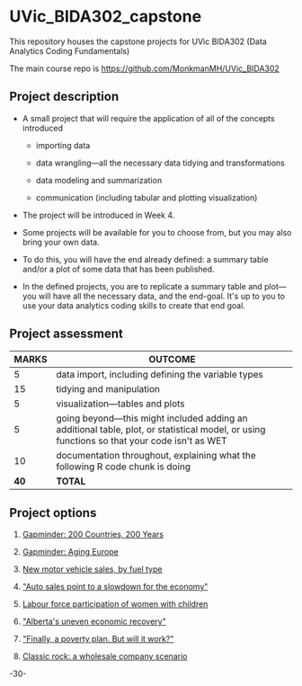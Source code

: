 # UVic_BIDA302_capstone

This repository houses the capstone projects for UVic BIDA302 (Data Analytics Coding Fundamentals)

The main course repo is https://github.com/MonkmanMH/UVic_BIDA302

## Project description

* A small project that will require the application of all of the concepts introduced

  - importing data
  
  - data wrangling—all the necessary data tidying and transformations
  
  - data modeling and summarization
  
  - communication (including tabular and plotting visualization)

* The project will be introduced in Week 4.

* Some projects will be available for you to choose from, but you may also bring your own data.

* To do this, you will have the end already defined: a summary table and/or a plot of some data that has been published.

* In the defined projects, you are to replicate a summary table and plot—you will have all the necessary data, and the end-goal. It's up to you to use your data analytics coding skills to create that end goal.


## Project assessment

| **MARKS** | **OUTCOME** |
| --- | --- |
| 5 | data import, including defining the variable types |
| 15 | tidying and manipulation |
| 5 | visualization—tables and plots |
| 5 | going beyond—this might included adding an additional table, plot, or statistical model, or using functions so that your code isn't as WET |
| 10 | documentation throughout, explaining what the following R code chunk is doing
| **40** | **TOTAL** |


## Project options

1. [Gapminder: 200 Countries, 200 Years](https://github.com/MonkmanMH/UVic_BIDA302_capstone/tree/master/capstone_01_gapminder_200_countries)

2. [Gapminder: Aging Europe](https://github.com/MonkmanMH/UVic_BIDA302_capstone/tree/master/capstone_02_gapminder_Europe)

3. [New motor vehicle sales, by fuel type](https://github.com/MonkmanMH/UVic_BIDA302_capstone/tree/master/capstone_03_new_motor_vehicle)

4. ["Auto sales point to a slowdown for the economy"](https://github.com/MonkmanMH/UVic_BIDA302_capstone/tree/master/capstone_04_auto_sales)

5. [Labour force participation of women with children](https://github.com/MonkmanMH/UVic_BIDA302_capstone/blob/master/capstone_05_lfs_women_children/lfs_women_children.md)

6. ["Alberta's uneven economic recovery"](https://github.com/MonkmanMH/UVic_BIDA302_capstone/blob/master/capstone_06_lfs_Alberta_recovery/lfs_Alberta_recovery.md)

7. ["Finally, a poverty plan. But will it work?"](https://github.com/MonkmanMH/UVic_BIDA302_capstone/blob/master/capstone_07_mbm_poverty_plan/mbm_poverty_plan.md)

8. [Classic rock: a wholesale company scenario](https://github.com/MonkmanMH/UVic_BIDA302_capstone/blob/master/capstone_08_CR25_orders/CR25_scenario.md)

-30-

